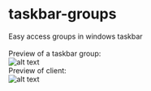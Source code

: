 # taskbar-groups
Easy access groups in windows taskbar
<br>
<br>
Preview of a taskbar group:
<br>
![alt text](https://i.imgur.com/aw4aBML.png)
<br>
Preview of client:
<br>
![alt text](https://i.imgur.com/t0tUUnE.png)
